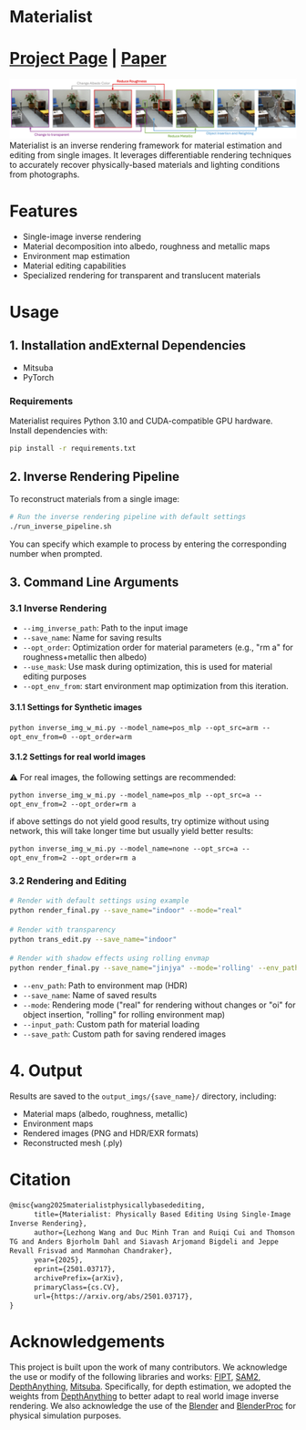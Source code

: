 # Materialist
# [Project Page](https://lez-s.github.io/materialist_project/) | [Paper](https://arxiv.org/abs/2501.03717)
![teaser](assets/teaser.png)
Materialist is an inverse rendering framework for material estimation and editing from single images. It leverages differentiable rendering techniques to accurately recover physically-based materials and lighting conditions from photographs.

# Features

- Single-image inverse rendering
- Material decomposition into albedo, roughness and metallic maps
- Environment map estimation
- Material editing capabilities
- Specialized rendering for transparent and translucent materials



# Usage

## 1. Installation andExternal Dependencies

- Mitsuba
- PyTorch 

### Requirements

Materialist requires Python 3.10 and CUDA-compatible GPU hardware. Install dependencies with:

```bash
pip install -r requirements.txt
```


## 2. Inverse Rendering Pipeline

To reconstruct materials from a single image:

```bash
# Run the inverse rendering pipeline with default settings
./run_inverse_pipeline.sh
```

You can specify which example to process by entering the corresponding number when prompted.


## 3. Command Line Arguments

### 3.1 Inverse Rendering
- `--img_inverse_path`: Path to the input image
- `--save_name`: Name for saving results
- `--opt_order`: Optimization order for material parameters (e.g., "rm a" for roughness+metallic then albedo)
- `--use_mask`: Use mask during optimization, this is used for material editing purposes
- `--opt_env_from`: start environment map optimization from this iteration.

#### 3.1.1 Settings for Synthetic images
```
python inverse_img_w_mi.py --model_name=pos_mlp --opt_src=arm --opt_env_from=0 --opt_order=arm
```
#### 3.1.2 Settings for real world images
⚠️ For real images, the following settings are recommended:
```
python inverse_img_w_mi.py --model_name=pos_mlp --opt_src=a --opt_env_from=2 --opt_order=rm a
``` 

if above settings do not yield good results, try optimize without using network, this will take longer time but usually yield better results:
```
python inverse_img_w_mi.py --model_name=none --opt_src=a --opt_env_from=2 --opt_order=rm a
```


### 3.2 Rendering and Editing
```bash
# Render with default settings using example
python render_final.py --save_name="indoor" --mode="real"

# Render with transparency
python trans_edit.py --save_name="indoor" 

# Render with shadow effects using rolling envmap
python render_final.py --save_name="jinjya" --mode='rolling' --env_path='envmap/41.hdr'
```

- `--env_path`: Path to environment map (HDR)
- `--save_name`: Name of saved results
- `--mode`: Rendering mode ("real" for rendering without changes or "oi" for object insertion, "rolling" for rolling environment map)
- `--input_path`: Custom path for material loading
- `--save_path`: Custom path for saving rendered images


# 4. Output

Results are saved to the `output_imgs/{save_name}/` directory, including:
- Material maps (albedo, roughness, metallic)
- Environment maps
- Rendered images (PNG and HDR/EXR formats)
- Reconstructed mesh (.ply)

# Citation
```
@misc{wang2025materialistphysicallybasedediting,
      title={Materialist: Physically Based Editing Using Single-Image Inverse Rendering}, 
      author={Lezhong Wang and Duc Minh Tran and Ruiqi Cui and Thomson TG and Anders Bjorholm Dahl and Siavash Arjomand Bigdeli and Jeppe Revall Frisvad and Manmohan Chandraker},
      year={2025},
      eprint={2501.03717},
      archivePrefix={arXiv},
      primaryClass={cs.CV},
      url={https://arxiv.org/abs/2501.03717}, 
}
```

# Acknowledgements
This project is built upon the work of many contributors. We acknowledge the use or modify of the following libraries and works: [FIPT](https://github.com/lwwu2/fipt), [SAM2](https://github.com/facebookresearch/sam2), [DepthAnything](https://github.com/DepthAnything/Depth-Anything-V2), [Mitsuba](https://mitsuba-renderer.org/). Specifically, for depth estimation, we adopted the weights from [DepthAnything](https://github.com/DepthAnything/Depth-Anything-V2) to better adapt to real world image inverse rendering.
We also acknowledge the use of the [Blender](https://www.blender.org/) and [BlenderProc](https://github.com/DLR-RM/BlenderProc) for physical simulation purposes. 
